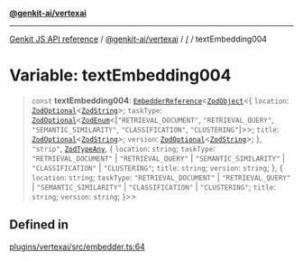 [**@genkit-ai/vertexai**](../README.md)

***

[Genkit JS API reference](../../../README.md) / [@genkit-ai/vertexai](../README.md) / [/](../README.md) / textEmbedding004

# Variable: textEmbedding004

> `const` **textEmbedding004**: [`EmbedderReference`](../../../genkit/interfaces/EmbedderReference.md)\<[`ZodObject`](../../../genkit/namespaces/z/classes/ZodObject.md)\<\{ `location`: [`ZodOptional`](../../../genkit/namespaces/z/classes/ZodOptional.md)\<[`ZodString`](../../../genkit/namespaces/z/classes/ZodString.md)\>; `taskType`: [`ZodOptional`](../../../genkit/namespaces/z/classes/ZodOptional.md)\<[`ZodEnum`](../../../genkit/namespaces/z/classes/ZodEnum.md)\<[`"RETRIEVAL_DOCUMENT"`, `"RETRIEVAL_QUERY"`, `"SEMANTIC_SIMILARITY"`, `"CLASSIFICATION"`, `"CLUSTERING"`]\>\>; `title`: [`ZodOptional`](../../../genkit/namespaces/z/classes/ZodOptional.md)\<[`ZodString`](../../../genkit/namespaces/z/classes/ZodString.md)\>; `version`: [`ZodOptional`](../../../genkit/namespaces/z/classes/ZodOptional.md)\<[`ZodString`](../../../genkit/namespaces/z/classes/ZodString.md)\>; \}, `"strip"`, [`ZodTypeAny`](../../../genkit/namespaces/z/type-aliases/ZodTypeAny.md), \{ `location`: `string`; `taskType`: `"RETRIEVAL_DOCUMENT"` \| `"RETRIEVAL_QUERY"` \| `"SEMANTIC_SIMILARITY"` \| `"CLASSIFICATION"` \| `"CLUSTERING"`; `title`: `string`; `version`: `string`; \}, \{ `location`: `string`; `taskType`: `"RETRIEVAL_DOCUMENT"` \| `"RETRIEVAL_QUERY"` \| `"SEMANTIC_SIMILARITY"` \| `"CLASSIFICATION"` \| `"CLUSTERING"`; `title`: `string`; `version`: `string`; \}\>\>

## Defined in

[plugins/vertexai/src/embedder.ts:64](https://github.com/firebase/genkit/blob/286538acadb0c266800cfa4edc099546226d5af8/js/plugins/vertexai/src/embedder.ts#L64)
